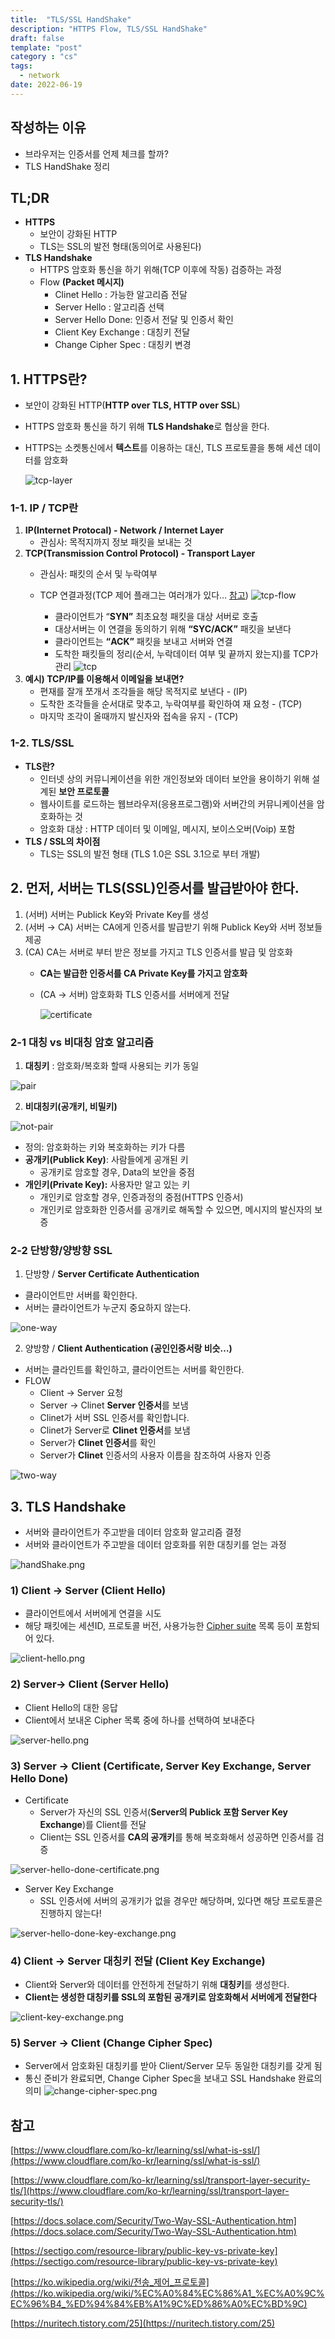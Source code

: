 ```yaml
---
title:  "TLS/SSL HandShake"
description: "HTTPS Flow, TLS/SSL HandShake"
draft: false
template: "post"
category : "cs"
tags:
  - network
date: 2022-06-19
---
```


## 작성하는 이유
 - 브라우저는 인증서를 언제 체크를 할까?
 - TLS HandShake 정리

## TL;DR
- **HTTPS**
  - 보안이 강화된 HTTP
  - TLS는 SSL의 발전 형태(동의어로 사용된다)
- **TLS Handshake**
  - HTTPS 암호화 통신을 하기 위해(TCP 이후에 작동) 검증하는 과정
  - Flow **(Packet 메시지)**
    - Clinet Hello : 가능한 알고리즘 전달
    - Server Hello : 알고리즘 선택
    - Server Hello Done: 인증서 전달 및 인증서 확인
    - Client Key Exchange : 대칭키 전달
    - Change Cipher  Spec : 대칭키 변경


## 1. HTTPS란?

- 보안이 강화된 HTTP(**HTTP over TLS, HTTP over SSL**)
- HTTPS 암호화 통신을 하기 위해  **TLS Handshake**로 협상을 한다.
- HTTPS는 소켓통신에서 **텍스트**를 이용하는 대신, TLS 프로토콜을 통해 세션 데이터를 암호화

  ![tcp-layer](/assets/tls/layer.png)
  


### 1-1. IP / TCP란

1. **IP(Internet Protocal) - Network / Internet Layer**
   - 관심사: 목적지까지 정보 패킷을 보내는 것
2. **TCP(Transmission Control Protocol) - Transport Layer**
   - 관심사: 패킷의 순서 및 누락여부
   - TCP 연결과정(TCP 제어 플래그는 여러개가 있다… [참고](https://ko.wikipedia.org/wiki/%EC%A0%84%EC%86%A1_%EC%A0%9C%EC%96%B4_%ED%94%84%EB%A1%9C%ED%86%A0%EC%BD%9C))
     ![tcp-flow](/assets/tls/tcp-flow.png)

       - 클라이언트가 “**SYN”** 최초요청 패킷을 대상 서버로 호출
       - 대상서버는 이 연결을 동의하기  위해 **“SYC/ACK”** 패킷을 보낸다
       - 클라이언트는 **“ACK”** 패킷을 보내고 서버와 연결
       - 도착한 패킷들의 정리(순서, 누락데이터 여부 및 끝까지 왔는지)를 TCP가 관리
         ![tcp](/assets/tls/tcp.png)
3. **예시) TCP/IP를 이용해서 이메일을 보내면?**
   - 편재를 잘개 쪼개서 조각들을 해당 목적지로 보낸다 - (IP)
   - 도착한 조각들을 순서대로 맞추고, 누락여부를 확인하여 재 요청 - (TCP)
   - 마지막 조각이 올때까지 발신자와 접속을 유지 - (TCP)

### 1-2. TLS/SSL

- **TLS란?**
  - 인터넷 상의 커뮤니케이션을 위한 개인정보와 데이터 보안을 용이하기 위해 설계된 **보안 프로토콜** 
  - 웹사이트를 로드하는 웹브라우저(응용프로그램)와 서버간의 커뮤니케이션을 암호화하는 것
  - 암호화 대상 : HTTP 데이터 및 이메일, 메시지, 보이스오버(Voip) 포함
- **TLS / SSL의 차이점** 
  - TLS는 SSL의 발전 형태 (TLS 1.0은 SSL 3.1으로 부터 개발)

## 2. 먼저, 서버는 TLS(SSL)인증서를 발급받아야 한다.

1. (서버) 서버는 Publick Key와 Private Key를 생성
2. (서버 → CA) 서버는 CA에게 인증서를 발급받기 위해 Publick Key와 서버 정보들 제공
3. (CA) CA는 서버로 부터 받은 정보를 가지고 TLS 인증서를 발급 및 암호화
   - **CA는 발급한 인증서를 CA Private Key를 가지고 암호화**
   - (CA → 서버) 암호화화 TLS 인증서를 서버에게 전달

     ![certificate](/assets/tls/certificate.png)


### 2-1 대칭 vs 비대칭 암호 알고리즘

1. **대칭키** : 암호화/복호화 할때 사용되는 키가 동일

![pair](/assets/tls/pair.png)

2. **비대칭키(공개키, 비밀키)**

![not-pair](/assets/tls/not-pair.png)

  - 정의: 암호화하는 키와 복호화하는 키가 다름
  - **공개키(Publick Key)**: 사람들에게 공개된 키
    - 공개키로 암호할 경우, Data의 보안을 중점
  - **개인키(Private Key):** 사용자만 알고 있는 키
    - 개인키로 암호할 경우, 인증과정의 중점(HTTPS 인증서)
    - 개인키로 암호화한 인증서를 공개키로 해독할 수 있으면, 메시지의 발신자의 보증

### 2-2 단방향/양방향 SSL

1. 단방향 / **Server Certificate Authentication**
  - 클라이언트만 서버를 확인한다.
  - 서버는 클라이언트가 누군지 중요하지 않는다.

![one-way](/assets/tls/one-way.png)

2. 양방향 / **Client Authentication (공인인증서랑 비슷…)**
  - 서버는 클라인트를 확인하고, 클라이언트는 서버를 확인한다.
  - FLOW
    - Client → Server 요청
    - Server → Clinet  **Server 인증서**를 보냄
    - Clinet가 서버 SSL 인증서를 확인합니다.
    - Clinet가 Server로 **Clinet 인증서**를 보냄
    - Server가 **Clinet 인증서**를 확인
    - Server가 **Clinet** 인증서의 사용자 이름을 참조하여 사용자 인증

![two-way](/assets/tls/two-way.png)


## 3. **TLS Handshake**

- 서버와 클라이언트가 주고받을 데이터 암호화 알고리즘 결정
- 서버와 클라이언트가 주고받을 데이터 암호화를 위한 대칭키를 얻는 과정

![handShake.png](/assets/tls/handShake.png)

### 1) Client → Server (Client Hello)

- 클라이언트에서 서버에게 연결을 시도
- 해당 패킷에는 세션ID, 프로토콜 버전, 사용가능한 [Cipher suite](https://en.wikipedia.org/wiki/Cipher_suite) 목록 등이 포함되어 있다.

![client-hello.png](/assets/tls/client-hello.png)


### 2) Server→ Client (Server Hello)

- Client Hello의 대한 응답
- Client에서 보내온 Cipher 목록 중에 하나를 선택하여 보내준다

![server-hello.png](/assets/tls/server-hello.png)


### 3) Server → Client (Certificate, Server Key Exchange, Server Hello Done)

- Certificate
  - Server가 자신의 SSL 인증서(**Server의 Publick 포함 Server Key Exchange**)를 Client를 전달
  - Client는 SSL 인증서를 **CA의 공개키**를 통해 복호화해서 성공하면 인증서를 검증

![server-hello-done-certificate.png](/assets/tls/server-hello-done-certificate.png)

- Server Key Exchange
  - SSL 인증서에 서버의 공개키가 없을 경우만 해당하며, 있다면 해당 프로토콜은 진행하지 않는다!

![server-hello-done-key-exchange.png](/assets/tls/server-hello-done-key-exchange.png)

### 4) Client → Server 대칭키 전달 (Client Key Exchange)

- Client와 Server와 데이터를 안전하게 전달하기 위해 **대칭키**를 생성한다.
- **Client는 생성한 대칭키를 SSL의 포함된 공개키로 암호화해서 서버에게 전달한다**

![client-key-exchange.png](/assets/tls/client-key-exchange.png)

### 5) Server → Client (Change Cipher Spec)

- Server에서 암호화된 대칭키를 받아 Client/Server 모두 동일한 대칭키를 갖게 됨
- 통신 준비가 완료되면, Change Cipher Spec을 보내고 SSL Handshake 완료의 의미
  ![change-cipher-spec.png](/assets/tls/change-cipher-spec.png)


## 참고

[https://www.cloudflare.com/ko-kr/learning/ssl/what-is-ssl/](https://www.cloudflare.com/ko-kr/learning/ssl/what-is-ssl/)

[https://www.cloudflare.com/ko-kr/learning/ssl/transport-layer-security-tls/](https://www.cloudflare.com/ko-kr/learning/ssl/transport-layer-security-tls/)

[https://docs.solace.com/Security/Two-Way-SSL-Authentication.htm](https://docs.solace.com/Security/Two-Way-SSL-Authentication.htm)

[https://sectigo.com/resource-library/public-key-vs-private-key](https://sectigo.com/resource-library/public-key-vs-private-key)

[https://ko.wikipedia.org/wiki/전송_제어_프로토콜](https://ko.wikipedia.org/wiki/%EC%A0%84%EC%86%A1_%EC%A0%9C%EC%96%B4_%ED%94%84%EB%A1%9C%ED%86%A0%EC%BD%9C)

[https://nuritech.tistory.com/25](https://nuritech.tistory.com/25)
